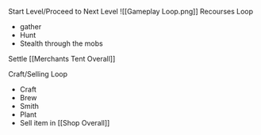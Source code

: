 Start Level/Proceed to Next Level
![[Gameplay Loop.png]]
Recourses Loop 
- gather
- Hunt
- Stealth through the mobs

Settle [[Merchants Tent Overall]]

Craft/Selling Loop 
- Craft
- Brew
- Smith
- Plant
- Sell item in [[Shop Overall]]
